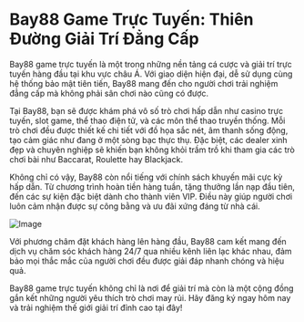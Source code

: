 # Bay88 Game Trực Tuyến: Thiên Đường Giải Trí Đẳng Cấp

Bay88 game trực tuyến là một trong những nền tảng cá cược và giải trí trực tuyến hàng đầu tại khu vực châu Á. Với giao diện hiện đại, dễ sử dụng cùng hệ thống bảo mật tiên tiến, Bay88 mang đến cho người chơi trải nghiệm đẳng cấp mà không phải sân chơi nào cũng có được.  

Tại Bay88, bạn sẽ được khám phá vô số trò chơi hấp dẫn như casino trực tuyến, slot game, thể thao điện tử, và các môn thể thao truyền thống. Mỗi trò chơi đều được thiết kế chi tiết với đồ họa sắc nét, âm thanh sống động, tạo cảm giác như đang ở một sòng bạc thực thụ. Đặc biệt, các dealer xinh đẹp và chuyên nghiệp sẽ khiến bạn không khỏi trầm trồ khi tham gia các trò chơi bài như Baccarat, Roulette hay Blackjack.

Không chỉ có vậy, Bay88 còn nổi tiếng với chính sách khuyến mãi cực kỳ hấp dẫn. Từ chương trình hoàn tiền hàng tuần, tặng thưởng lần nạp đầu tiên, đến các sự kiện đặc biệt dành cho thành viên VIP. Điều này giúp người chơi luôn cảm nhận được sự công bằng và ưu đãi xứng đáng từ nhà cái.

![Image](https://github.com/user-attachments/assets/bd51ea9f-0666-407b-a7a7-98ead6de688c)

Với phương châm đặt khách hàng lên hàng đầu, Bay88 cam kết mang đến dịch vụ chăm sóc khách hàng 24/7 qua nhiều kênh liên lạc khác nhau, đảm bảo mọi thắc mắc của người chơi đều được giải đáp nhanh chóng và hiệu quả.  

Bay88 game trực tuyến không chỉ là nơi để giải trí mà còn là một cộng đồng gắn kết những người yêu thích trò chơi may rủi. Hãy đăng ký ngay hôm nay và trải nghiệm thế giới giải trí đỉnh cao tại đây!